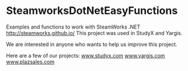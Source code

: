 # SteamworksDotNetEasyFunctions
Examples and functions to work with SteamWorks .NET   http://steamworks.github.io/    This project was used in StudyX and Yargis.

We are interested in anyone who wants to help us improve this project.

Here are a few of our projects:
www.studyx.com
www.yargis.com
www.plazsales.com
